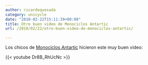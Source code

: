 ```yaml
---
author: ricardoquesada
category: unicycle
date: "2010-02-22T15:11:39+00:00"
title: Otro buen video de Monociclos Antartic
url: /2010/02/22/otro-buen-video-de-monociclos-antartic/

---
```


Los chicos de [Monociclos Antartic](http://www.antarticmonociclos.com.ar/)
hicieron este muy buen video:

{{< youtube Dr8B_RhUcNc >}}
